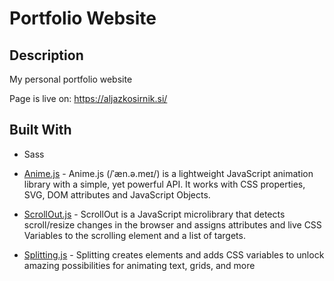 # Portfolio Website

## Description

My personal portfolio website

Page is live on: https://aljazkosirnik.si/

## Built With

* Sass
* [Anime.js](https://animejs.com/) - Anime.js (/ˈæn.ə.meɪ/) is a lightweight JavaScript animation library with a simple, yet powerful API.
It works with CSS properties, SVG, DOM attributes and JavaScript Objects.

* [ScrollOut.js](https://scroll-out.github.io/) - ScrollOut is a JavaScript microlibrary that detects scroll/resize changes in the browser and assigns attributes and live CSS Variables to the scrolling element and a list of targets.

* [Splitting.js](https://splitting.js.org/) - Splitting creates elements and adds CSS variables to unlock amazing possibilities for animating text, grids, and more

